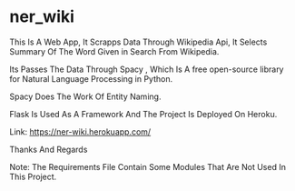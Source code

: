 # ner_wiki

This Is A Web App, It Scrapps Data Through Wikipedia Api,
It Selects Summary Of The Word Given in Search From Wikipedia.

Its Passes The Data Through Spacy , Which Is A free open-source library for Natural Language Processing in Python.

Spacy Does The Work Of Entity Naming.

Flask Is Used As A Framework And The Project Is Deployed On Heroku.

Link: https://ner-wiki.herokuapp.com/

Thanks And Regards
















Note: The Requirements File Contain Some Modules That Are Not Used In This Project.

